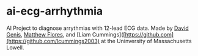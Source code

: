# ai-ecg-arrhythmia
AI Project to diagnose arrythmias with 12-lead ECG data.
Made by [David Genis](https://github.com/davege1107), [Matthew Flores](https://github.com/StixLegit14), and [Liam Cummings]([https://github.com](https://github.com/lcummings2003) at the Uninversity of Massachusetts Lowell.
